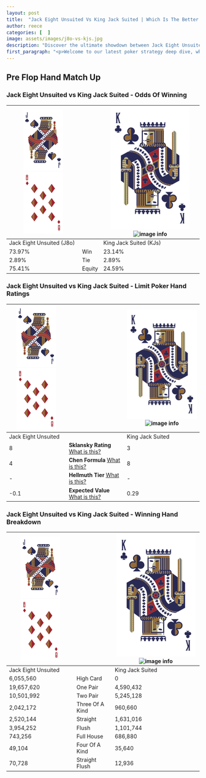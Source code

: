```yaml
---
layout: post
title:  "Jack Eight Unsuited Vs King Jack Suited | Which Is The Better Hand In Poker? A Complete Guide"
author: reece
categories: [  ]
image: assets/images/j8o-vs-kjs.jpg
description: "Discover the ultimate showdown between Jack Eight Unsuited and King Jack Suited in poker! Uncover the odds, strategies, and scenarios where one hand triumphs over the other. Get ready to up your poker game with this thrilling analysis."
first_paragraph: "<p>Welcome to our latest poker strategy deep dive, where we're pitting two distinct hands against each other in a high-stakes showdown: Jack Eight Unsuited vs King Jack Suited.</p><p>In the dynamic world of poker, every decision counts, and knowing which hand holds the upper hand is key to your success at the table.</p><p>In this article, we'll dissect these two hands, explore the scenarios where one dominates the other, and equip you with the knowledge to make strategic choices that can tip the odds in your favor.</p><p>Get ready to unravel the intriguing dynamics of these poker hands and elevate your game to new heights.</p>"
---
```




[comment]: # (sp0)

## Pre Flop Hand Match Up

<div class="table hand-ratings" markdown="1"> 



### Jack Eight Unsuited vs King Jack Suited - Odds Of Winning


    
| ![image info](assets/images/hand1/J.png) ![image info](assets/images/hand1/8o.png) |  | ![image info](assets/images/hand2/K.png) ![image info](assets/images/hand2/Js.png) |
| -------- | -------- | -------- |
| Jack Eight Unsuited (J8o) |  | King Jack Suited (KJs) |
| 73.97% | Win | 23.14% |
| 2.89% | Tie | 2.89% |
| 75.41% | Equity | 24.59% |




[comment]: # (sp1)



### Jack Eight Unsuited vs King Jack Suited - Limit Poker Hand Ratings


    
| ![image info](assets/images/hand1/J.png) ![image info](assets/images/hand1/8o.png) |  | ![image info](assets/images/hand2/K.png) ![image info](assets/images/hand2/Js.png) |
| -------- | -------- | -------- |
| Jack Eight Unsuited |  | King Jack Suited |
| 8 | **Sklansky Rating** [What is this?](/sklansky-rating-explained) | 3 |
| 4 | **Chen Formula** [What is this?](/chen-formula-explained) | 8 |
| - | **Hellmuth Tier** [What is this?](/Hellmuth-tier-explained) | - |
| -0.1 | **Expected Value** [What is this?](/expected-value-explained) | 0.29 |




[comment]: # (sp2)



### Jack Eight Unsuited vs King Jack Suited - Winning Hand Breakdown


    
| ![image info](assets/images/hand1/J.png) ![image info](assets/images/hand1/8o.png) |  | ![image info](assets/images/hand2/K.png) ![image info](assets/images/hand2/Js.png) |
| -------- | -------- | -------- |
| Jack Eight Unsuited |  | King Jack Suited |
| 6,055,560 | High Card | 0 |
| 19,657,620 | One Pair | 4,590,432 |
| 10,501,992 | Two Pair | 5,245,128 |
| 2,042,172 | Three Of A Kind | 960,660 |
| 2,520,144 | Straight | 1,631,016 |
| 3,954,252 | Flush | 1,101,744 |
| 743,256 | Full House | 686,880 |
| 49,104 | Four Of A Kind | 35,640 |
| 70,728 | Straight Flush | 12,936 |




[comment]: # (sp3)



</div>

[comment]: # (sp4)



[comment]: # (sp5)

